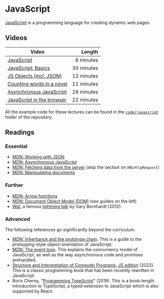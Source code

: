 #  JavaScript

[JavaScript](https://developer.mozilla.org/en-US/docs/Web/JavaScript) is a programming language for creating dynamic web pages.


## Videos

| Video | Length |
|-------|-------:|
| [JavaScript](https://web.microsoftstream.com/video/254b5d16-7989-41bf-a7ff-f854443e4ff9) | 6 minutes |
| [JavaScript: Basics](https://web.microsoftstream.com/video/43d4137d-21d2-4846-9bcb-59b769a793ca) | 30 minutes |
| [JS Objects (incl. JSON)](https://web.microsoftstream.com/video/a7b9c1dc-c400-442f-b2c7-9bcb246420f3) | 12 minutes |
| [Counting words in a novel](https://web.microsoftstream.com/video/0ad0c7c3-334f-44f7-b91d-7ecd9bcaab62) | 11 minutes |
| [Asynchronous JavaScript](https://web.microsoftstream.com/video/4b559613-3bba-4295-8c70-d5e138cba485) | 28 minutes |
| [JavaScript in the browser](https://web.microsoftstream.com/video/bb8f121f-af7f-4675-bc58-5aac466f110d) | 22 minutes |

All the example code for these lectures can be found in the
[`code/javascript`](https://github.com/cs-uob/COMS10012/tree/master/code/javascript)
folder of the repository.

## Readings

### Essential

* [MDN: Working with JSON](https://developer.mozilla.org/en-US/docs/Glossary/JSON)
* [MDN: Asynchronous JavaScript](https://developer.mozilla.org/en-US/docs/Learn/JavaScript/Asynchronous/)
* [MDN: Fetching data from the server](https://developer.mozilla.org/en-US/docs/Web/API/Fetch_API) (skip the section on `XMLHttpRequest`)
* [MDN: Manipulating documents](https://developer.mozilla.org/en-US/docs/Learn/JavaScript/Client-side_web_APIs/Manipulating_documents)

### Further

* [MDN: Arrow functions](https://developer.mozilla.org/en-US/docs/Web/JavaScript/Reference/Functions/Arrow_functions)
* [MDN: Document Object Model (DOM)](https://developer.mozilla.org/en-US/docs/Web/API/Document_Object_Model) (see guides on the left)
* [Wat](https://www.destroyallsoftware.com/talks/wat), a famous [lightning
  talk](https://en.wikipedia.org/wiki/Lightning_talk) by Gary Bernhardt (2012).

### Advanced

The following references go significantly beyond the curriculum.

* [MDN: Inheritance and the prototype chain](https://developer.mozilla.org/en-US/docs/Web/JavaScript/Inheritance_and_the_prototype_chain). This is a guide to the protoyping-style object-orientation of JavaScript.
* [MDN: The event loop](https://developer.mozilla.org/en-US/docs/Web/JavaScript/EventLoop). This explains the concurrency model of JavaScript, as well as the way asynchronous code and promises arehandled.
* [Structure and Interpretation of Computer Programs, JS edition](https://sourceacademy.org/sicpjs/) (2022). This is a classic programming book that has been recently rewritten in JavaScript.
* Boris Cherny, "[Programming TypeScript](https://bris.on.worldcat.org/oclc/1099253345)" (2019). This is a book-length introduction to TypeScript, a typed extension to JavaScript which is also supported by React.